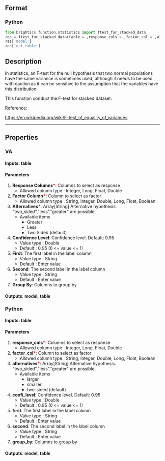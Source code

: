 ## Format
### Python
```python
from brightics.function.statistics import ftest_for_stacked_data
res = ftest_for_stacked_data(table = ,response_cols = ,factor_col = ,alternatives = ,confi_level = ,first = ,second = ,group_by = )
res['model']
res['out_table']
```

## Description
In statistics, an F-test for the null hypothesis that two normal populations have the same variance is sometimes used, although it needs to be used with caution as it can be sensitive to the assumption that the variables have this distribution.

This function conduct the F-test for stacked dataset.

Reference:

https://en.wikipedia.org/wiki/F-test_of_equality_of_variances

---

## Properties
### VA
#### Inputs: table

#### Parameters
1. **Response Columns**<b style="color:red">*</b>: Columns to select as response
   - Allowed column type : Integer, Long, Float, Double
2. **Factor Column**<b style="color:red">*</b>: Column to select as factor
   - Allowed column type : String, Integer, Double, Long, Float, Boolean
3. **Alternatives**<b style="color:red">*</b>: Array[String] Alternative hypothesis. "two_sided","less","greater" are possible. 
   - Available items
      - Greater
      - Less
      - Two Sided (default)
4. **Confidence Level**: Confidence level. Default: 0.95
   - Value type : Double
   - Default : 0.95 (0 <= value <= 1)
5. **First**: The first label in the label column
   - Value type : String
   - Default : Enter value
6. **Second**: The second label in the label column
   - Value type : String
   - Default : Enter value
7. **Group By**: Columns to group by

#### Outputs: model, table

### Python
#### Inputs: table

#### Parameters
1. **response_cols**<b style="color:red">*</b>: Columns to select as response
   - Allowed column type : Integer, Long, Float, Double
2. **factor_col**<b style="color:red">*</b>: Column to select as factor
   - Allowed column type : String, Integer, Double, Long, Float, Boolean
3. **alternatives**<b style="color:red">*</b>: Array[String] Alternative hypothesis. "two_sided","less","greater" are possible. 
   - Available items
      - larger
      - smaller
      - two-sided (default)
4. **confi_level**: Confidence level. Default: 0.95
   - Value type : Double
   - Default : 0.95 (0 <= value <= 1)
5. **first**: The first label in the label column
   - Value type : String
   - Default : Enter value
6. **second**: The second label in the label column
   - Value type : String
   - Default : Enter value
7. **group_by**: Columns to group by

#### Outputs: model, table

